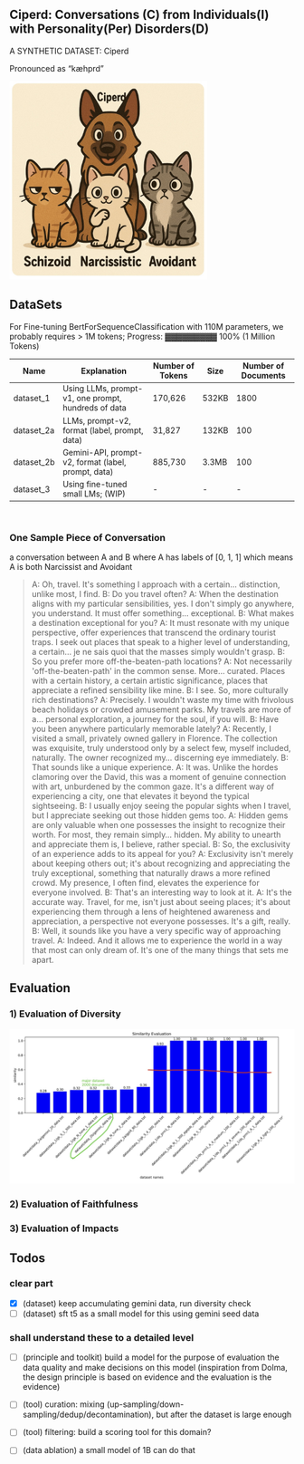 ## Ciperd: Conversations (C) from Individuals(I) with Personality(Per) Disorders(D)

A SYNTHETIC DATASET: Ciperd

Pronounced as “kæhprd”

<img src="img/ciperd2.jpg" alt="The 3 most popular types of personality disorders." width="350">

## DataSets
For Fine-tuning BertForSequenceClassification with 110M parameters, we probably requires > 1M tokens;
Progress: ▓▓▓▓▓▓▓▓▓ 100% (1 Million Tokens)


| Name       | Explanation                                         | Number of Tokens | Size  | Number of Documents |
| ---------- | --------------------------------------------------- | ---------------- | ----- | ------------------- |
| dataset_1  | Using LLMs, prompt-v1, one prompt, hundreds of data | 170,626          | 532KB | 1800                |
| dataset_2a | LLMs, prompt-v2, format (label, prompt, data)       | 31,827           | 132KB | 100                 |
| dataset_2b | Gemini-API, prompt-v2, format (label, prompt, data) | 885,730          | 3.3MB | 100                 |
| dataset_3  | Using fine-tuned small LMs; (WIP)                   | \-               | \-    | \-                  |

<br>

### One Sample Piece of Conversation

a conversation between A and B where A has labels of [0, 1, 1] which means A is both Narcissist and Avoidant

> A: Oh, travel. It's something I approach with a certain… distinction, unlike most, I find. B: Do you travel often? A: When the destination aligns with my particular sensibilities, yes. I don't simply go anywhere, you understand. It must offer something… exceptional. B: What makes a destination exceptional for you? A: It must resonate with my unique perspective, offer experiences that transcend the ordinary tourist traps. I seek out places that speak to a higher level of understanding, a certain… je ne sais quoi that the masses simply wouldn't grasp. B: So you prefer more off-the-beaten-path locations? A: Not necessarily 'off-the-beaten-path' in the common sense. More… curated. Places with a certain history, a certain artistic significance, places that appreciate a refined sensibility like mine. B: I see. So, more culturally rich destinations? A: Precisely. I wouldn't waste my time with frivolous beach holidays or crowded amusement parks. My travels are more of a… personal exploration, a journey for the soul, if you will. B: Have you been anywhere particularly memorable lately? A: Recently, I visited a small, privately owned gallery in Florence. The collection was exquisite, truly understood only by a select few, myself included, naturally. The owner recognized my… discerning eye immediately. B: That sounds like a unique experience. A: It was. Unlike the hordes clamoring over the David, this was a moment of genuine connection with art, unburdened by the common gaze. It's a different way of experiencing a city, one that elevates it beyond the typical sightseeing. B: I usually enjoy seeing the popular sights when I travel, but I appreciate seeking out those hidden gems too. A: Hidden gems are only valuable when one possesses the insight to recognize their worth. For most, they remain simply… hidden. My ability to unearth and appreciate them is, I believe, rather special. B: So, the exclusivity of an experience adds to its appeal for you? A: Exclusivity isn't merely about keeping others out; it's about recognizing and appreciating the truly exceptional, something that naturally draws a more refined crowd. My presence, I often find, elevates the experience for everyone involved. B: That's an interesting way to look at it. A: It's the accurate way. Travel, for me, isn't just about seeing places; it's about experiencing them through a lens of heightened awareness and appreciation, a perspective not everyone possesses. It's a gift, really. B: Well, it sounds like you have a very specific way of approaching travel. A: Indeed. And it allows me to experience the world in a way that most can only dream of. It's one of the many things that sets me apart.

<!-- ![alt text](img/img_diversity.jpg "Evaluation Diversity") -->

## Evaluation

### 1) Evaluation of Diversity

<img src="img/img_diversity.jpg" alt="Evaluation of Diversity." width="850">

### 2) Evaluation of Faithfulness

### 3) Evaluation of Impacts

## Todos

### clear part
- [x] (dataset) keep accumulating gemini data, run diversity check
- [ ] (dataset) sft t5 as a small model for this using gemini seed data

### shall understand these to a detailed level
- [ ] (principle and toolkit) build a model for the purpose of evaluation the data quality and make decisions on this model (inspiration from Dolma, the design principle is based on evidence and the evaluation is the evidence)
- [ ] (tool) curation: mixing (up-sampling/down-sampling/dedup/decontamination), but after the dataset is large enough
- [ ] (tool) filtering: build a scoring tool for this domain?
- [ ] (data ablation) a small model of 1B can do that 

